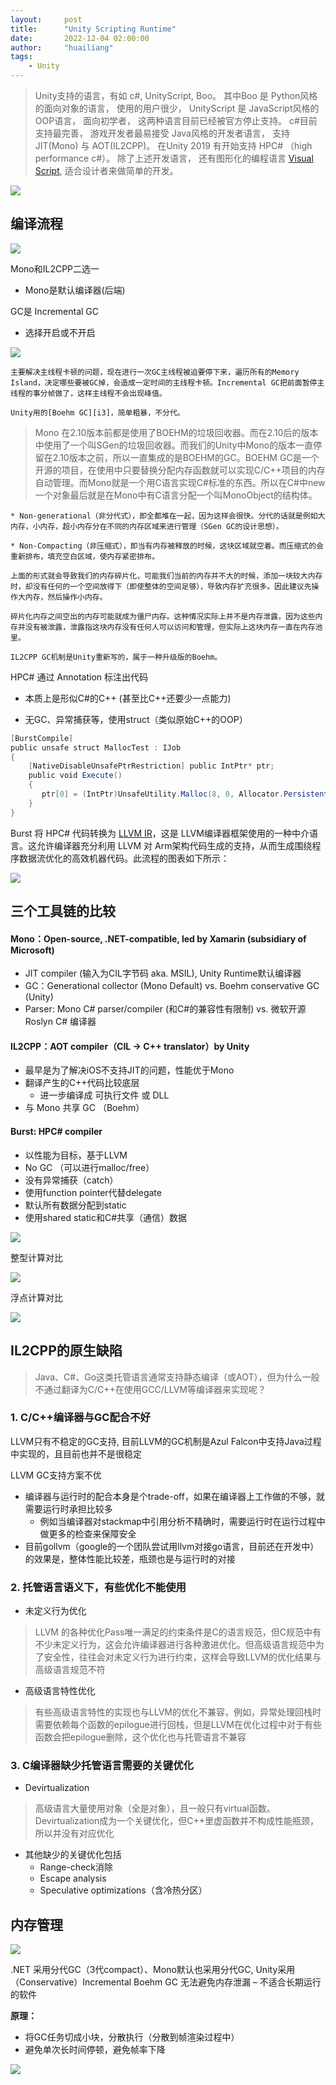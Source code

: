 ```yaml
---
layout:     post
title:      "Unity Scripting Runtime"
date:       2022-12-04 02:00:00
author:     "huailiang"
tags:
    - Unity
---
```



> Unity支持的语言，有如 c#, UnityScript, Boo。  其中Boo 是 Python风格的面向对象的语言， 使用的用户很少， UnityScript 是 JavaScript风格的OOP语言， 面向初学者， 这两种语言目前已经被官方停止支持。 c#目前支持最完善， 游戏开发者最易接受 Java风格的开发者语言， 支持 JIT(Mono) 与 AOT(IL2CPP)。 在Unity 2019 有开始支持 HPC# （high performance c#）。 除了上述开发语言， 还有图形化的编程语言 [Visual Script][i1], 适合设计者来做简单的开发。

![](/img/post-unity/sct1.jpg)


## 编译流程


![](/img/post-unity/sct2.jpg)


Mono和IL2CPP二选一

* Mono是默认编译器(后端)

GC是 Incremental GC
* 选择开启或不开启

![](/img/post-unity/sct3.png)

    主要解决主线程卡顿的问题，现在进行一次GC主线程被迫要停下来，遍历所有的Memory Island，决定哪些要被GC掉，会造成一定时间的主线程卡顿。Incremental GC把前面暂停主线程的事分帧做了，这样主线程不会出现峰值。

    Unity用的[Boehm GC][i3]，简单粗暴，不分代。


> Mono 在2.10版本前都是使用了BOEHM的垃圾回收器。而在2.10后的版本中使用了一个叫SGen的垃圾回收器。而我们的Unity中Mono的版本一直停留在2.10版本之前，所以一直集成的是BOEHM的GC。BOEHM GC是一个开源的项目，在使用中只要替换分配内存函数就可以实现C/C++项目的内存自动管理。而Mono就是一个用C语言实现C#标准的东西。所以在C#中new一个对象最后就是在Mono中有C语言分配一个叫MonoObject的结构体。


    * Non-generational（非分代式），即全都堆在一起，因为这样会很快。分代的话就是例如大内存，小内存，超小内存分在不同的内存区域来进行管理（SGen GC的设计思想）。

    * Non-Compacting（非压缩式），即当有内存被释放的时候，这块区域就空着。而压缩式的会重新排布，填充空白区域，使内存紧密排布。

    上面的形式就会导致我们的内存碎片化，可能我们当前的内存并不大的时候，添加一块较大内存时，却没有任何的一个空间放得下（即使整体的空间足够），导致内存扩充很多。因此建议先操作大内存，然后操作小内存。

    碎片化内存之间空出的内存可能就成为僵尸内存。这种情况实际上并不是内存泄露，因为这些内存并没有被泄露，泄露指这块内存没有任何人可以访问和管理，但实际上这块内存一直在内存池里。

    IL2CPP GC机制是Unity重新写的，属于一种升级版的Boehm。



HPC# 通过 Annotation 标注出代码

* 本质上是形似C#的C++ (甚至比C++还要少一点能力)

* 无GC、异常捕获等，使用struct（类似原始C++的OOP）



```csharp
[BurstCompile]
public unsafe struct MallocTest : IJob
{
    [NativeDisableUnsafePtrRestriction] public IntPtr* ptr;
    public void Execute()
    {
       ptr[0] = (IntPtr)UnsafeUtility.Malloc(8, 0, Allocator.Persistent);
    }
}
```

Burst 将 HPC# 代码转换为 [LLVM IR][i4]，这是 LLVM编译器框架使用的一种中介语言。这允许编译器充分利用 LLVM 对 Arm架构代码生成的支持，从而生成围绕程序数据流优化的高效机器代码。此流程的图表如下所示：

![](/img/post-unity/sct9.jpg)

## 三个工具链的比较

#### Mono：Open-source, .NET-compatible, led by Xamarin (subsidiary of Microsoft)
* JIT compiler (输入为CIL字节码 aka. MSIL), Unity Runtime默认编译器
* GC：Generational collector (Mono Default) vs. Boehm conservative GC (Unity)
* Parser: Mono C# parser/compiler (和C#的兼容性有限制) vs. 微软开源 Roslyn C# 编译器

#### IL2CPP：AOT compiler（CIL -> C++ translator）by Unity
* 最早是为了解决iOS不支持JIT的问题，性能优于Mono
* 翻译产生的C++代码比较底层
    * 进一步编译成 可执行文件 或 DLL 
* 与 Mono 共享 GC （Boehm）

#### Burst: HPC# compiler
* 以性能为目标，基于LLVM
* No GC （可以进行malloc/free）
* 没有异常捕获（catch）
* 使用function pointer代替delegate
* 默认所有数据分配到static
* 使用shared static和C#共享（通信）数据


![](/img/post-unity/sct4.jpg)


整型计算对比

![](/img/post-unity/sct5.jpg)



浮点计算对比

![](/img/post-unity/sct6.jpg)


## IL2CPP的原生缺陷

> Java、C#、Go这类托管语言通常支持静态编译（或AOT），但为什么一般不通过翻译为C/C++在使用GCC/LLVM等编译器来实现呢？


### 1. C/C++编译器与GC配合不好

 LLVM只有不稳定的GC支持, 目前LLVM的GC机制是Azul Falcon中支持Java过程中实现的，且目前也并不是很稳定

LLVM GC支持方案不优

* 编译器与运行时的配合本身是个trade-off，如果在编译器上工作做的不够，就需要运行时承担比较多
    * 例如当编译器对stackmap中引用分析不精确时，需要运行时在运行过程中做更多的检查来保障安全
* 目前gollvm（google的一个团队尝试用llvm对接go语言，目前还在开发中）的效果是，整体性能比较差，瓶颈也是与运行时的对接

### 2. 托管语言语义下，有些优化不能使用

* 未定义行为优化
> LLVM 的各种优化Pass唯一满足的约束条件是C的语言规范，但C规范中有不少未定义行为，这会允许编译器进行各种激进优化。但高级语言规范中为了安全性，往往会对未定义行为进行约束，这样会导致LLVM的优化结果与高级语言规范不符

* 高级语言特性优化
> 有些高级语言特性的实现也与LLVM的优化不兼容，例如，异常处理回栈时需要依赖每个函数的epilogue进行回栈，但是LLVM在优化过程中对于有些函数会把epilogue删除，这个优化也与托管语言不兼容


### 3. C编译器缺少托管语言需要的关键优化

* Devirtualization
> 高级语言大量使用对象（全是对象），且一般只有virtual函数。Devirtualization成为一个关键优化，但C++里虚函数并不构成性能瓶颈，所以并没有对应优化

* 其他缺少的关键优化包括
    * Range-check消除
    * Escape analysis
    * Speculative optimizations（含冷热分区）


## 内存管理


![](/img/post-unity/sct7.jpg)


.NET 采用分代GC（3代compact）、Mono默认也采用分代GC, Unity采用（Conservative）Incremental Boehm GC
无法避免内存泄漏 – 不适合长期运行的软件

__原理：__

* 将GC任务切成小块，分散执行（分散到帧渲染过程中）
* 避免单次长时间停顿，避免帧率下降

![](/img/post-unity/sct8.jpg)


[i1]: https://unity.com/features/unity-visual-scripting
[i2]: https://www.imangodoc.com/127725.html
[i3]: https://www.hboehm.info/gc/index.html
[i4]: https://blog.csdn.net/evianzhang/category_10210126.html